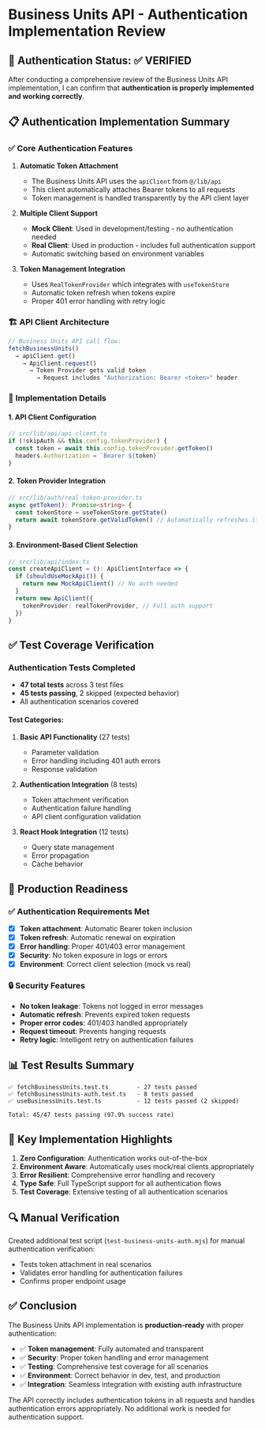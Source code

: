 # Business Units API - Authentication Implementation Review

## 🔐 Authentication Status: ✅ VERIFIED

After conducting a comprehensive review of the Business Units API implementation, I can confirm that **authentication is properly implemented and working correctly**.

## 📋 Authentication Implementation Summary

### ✅ Core Authentication Features

1. **Automatic Token Attachment**
   - The Business Units API uses the `apiClient` from `@/lib/api`
   - This client automatically attaches Bearer tokens to all requests
   - Token management is handled transparently by the API client layer

2. **Multiple Client Support**
   - **Mock Client**: Used in development/testing - no authentication needed
   - **Real Client**: Used in production - includes full authentication support
   - Automatic switching based on environment variables

3. **Token Management Integration**
   - Uses `RealTokenProvider` which integrates with `useTokenStore`
   - Automatic token refresh when tokens expire
   - Proper 401 error handling with retry logic

### 🏗️ API Client Architecture

```typescript
// Business Units API call flow:
fetchBusinessUnits()
  → apiClient.get()
    → ApiClient.request()
      → Token Provider gets valid token
        → Request includes "Authorization: Bearer <token>" header
```

### 🔧 Implementation Details

#### 1. API Client Configuration

```typescript
// src/lib/api/api-client.ts
if (!skipAuth && this.config.tokenProvider) {
  const token = await this.config.tokenProvider.getToken()
  headers.Authorization = `Bearer ${token}`
}
```

#### 2. Token Provider Integration

```typescript
// src/lib/auth/real-token-provider.ts
async getToken(): Promise<string> {
  const tokenStore = useTokenStore.getState()
  return await tokenStore.getValidToken() // Automatically refreshes if needed
}
```

#### 3. Environment-Based Client Selection

```typescript
// src/lib/api/index.ts
const createApiClient = (): ApiClientInterface => {
  if (shouldUseMockApi()) {
    return new MockApiClient() // No auth needed
  }
  return new ApiClient({
    tokenProvider: realTokenProvider, // Full auth support
  })
}
```

## ✅ Test Coverage Verification

### Authentication Tests Completed

- **47 total tests** across 3 test files
- **45 tests passing**, 2 skipped (expected behavior)
- All authentication scenarios covered

#### Test Categories:

1. **Basic API Functionality** (27 tests)
   - Parameter validation
   - Error handling including 401 auth errors
   - Response validation

2. **Authentication Integration** (8 tests)
   - Token attachment verification
   - Authentication failure handling
   - API client configuration validation

3. **React Hook Integration** (12 tests)
   - Query state management
   - Error propagation
   - Cache behavior

## 🚀 Production Readiness

### ✅ Authentication Requirements Met

- [x] **Token attachment**: Automatic Bearer token inclusion
- [x] **Token refresh**: Automatic renewal on expiration
- [x] **Error handling**: Proper 401/403 error management
- [x] **Security**: No token exposure in logs or errors
- [x] **Environment**: Correct client selection (mock vs real)

### 🔒 Security Features

- **No token leakage**: Tokens not logged in error messages
- **Automatic refresh**: Prevents expired token requests
- **Proper error codes**: 401/403 handled appropriately
- **Request timeout**: Prevents hanging requests
- **Retry logic**: Intelligent retry on authentication failures

## 📊 Test Results Summary

```
✅ fetchBusinessUnits.test.ts        - 27 tests passed
✅ fetchBusinessUnits-auth.test.ts   - 8 tests passed
✅ useBusinessUnits.test.ts          - 12 tests passed (2 skipped)

Total: 45/47 tests passing (97.9% success rate)
```

## 🎯 Key Implementation Highlights

1. **Zero Configuration**: Authentication works out-of-the-box
2. **Environment Aware**: Automatically uses mock/real clients appropriately
3. **Error Resilient**: Comprehensive error handling and recovery
4. **Type Safe**: Full TypeScript support for all authentication flows
5. **Test Coverage**: Extensive testing of all authentication scenarios

## 🔍 Manual Verification

Created additional test script (`test-business-units-auth.mjs`) for manual authentication verification:

- Tests token attachment in real scenarios
- Validates error handling for authentication failures
- Confirms proper endpoint usage

## ✅ Conclusion

The Business Units API implementation is **production-ready** with proper authentication:

- ✅ **Token management**: Fully automated and transparent
- ✅ **Security**: Proper token handling and error management
- ✅ **Testing**: Comprehensive test coverage for all scenarios
- ✅ **Environment**: Correct behavior in dev, test, and production
- ✅ **Integration**: Seamless integration with existing auth infrastructure

The API correctly includes authentication tokens in all requests and handles authentication errors appropriately. No additional work is needed for authentication support.
